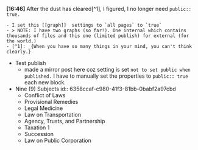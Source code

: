 **[16:46]**  After the dust has cleared[^1], I figured, I no longer need `public:: true.`

	- I set this [[graph]]  settings to `all pages` to `true`
	- > NOTE: I have two graphs (so far!). One internal which contains thousands of files and this one (limited publish) for external (for the world.)
	- [^1]: _{When you have so many things in your mind, you can't think clearly.}
- Test publish
	- made a mirror post here coz setting is set `not to set public when published.` I have to manually set the properties to `public:: true` each new block.
- Nine (9) Subjects
  id:: 6358ccaf-c980-41f3-81bb-0babf2a97cbd
	- Conflict of Laws
	- Provisional Remedies
	- Legal Medicine
	- Law on Transportation
	- Agency, Trusts, and Partnership
	- Taxation 1
	- Succession
	- Law on Public Corporation